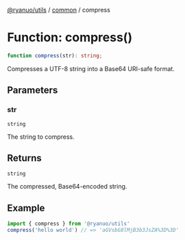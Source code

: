 [@ryanuo/utils](../../index.md) / [common](../index.md) / compress

# Function: compress()

```ts
function compress(str): string;
```

Compresses a UTF-8 string into a Base64 URI-safe format.

## Parameters

### str

`string`

The string to compress.

## Returns

`string`

The compressed, Base64-encoded string.

## Example

```ts twoslash
import { compress } from '@ryanuo/utils'
compress('hello world') // => 'aGVsbG8lMjB3b3JsZA%3D%3D'
```

